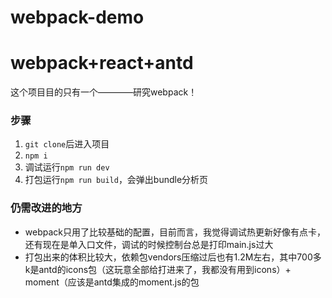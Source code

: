 # webpack-demo
<h1>webpack+react+antd</h1>

<p>这个项目目的只有一个————研究webpack！</p>

### 步骤
 1. `git clone`后进入项目
 2. `npm i`
 3. 调试运行`npm run dev`
 4. 打包运行`npm run build`，会弹出bundle分析页

### 仍需改进的地方
  + webpack只用了比较基础的配置，目前而言，我觉得调试热更新好像有点卡，还有现在是单入口文件，调试的时候控制台总是打印main.js过大
  + 打包出来的体积比较大，依赖包vendors压缩过后也有1.2M左右，其中700多k是antd的icons包（这玩意全部给打进来了，我都没有用到icons）+ moment（应该是antd集成的moment.js的包
